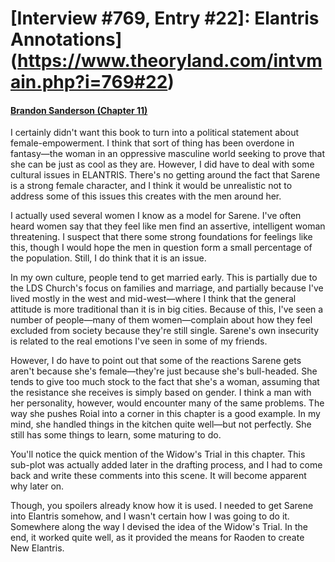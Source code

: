 # [Interview #769, Entry #22]: Elantris Annotations](https://www.theoryland.com/intvmain.php?i=769#22)

#### [Brandon Sanderson (Chapter 11)](http://www.brandonsanderson.com/annotation/18/Elantris-Chapter-11)

I certainly didn't want this book to turn into a political statement about female-empowerment. I think that sort of thing has been overdone in fantasy—the woman in an oppressive masculine world seeking to prove that she can be just as cool as they are. However, I did have to deal with some cultural issues in ELANTRIS. There's no getting around the fact that Sarene is a strong female character, and I think it would be unrealistic not to address some of this issues this creates with the men around her.

I actually used several women I know as a model for Sarene. I've often heard women say that they feel like men find an assertive, intelligent woman threatening. I suspect that there some strong foundations for feelings like this, though I would hope the men in question form a small percentage of the population. Still, I do think that it is an issue.

In my own culture, people tend to get married early. This is partially due to the LDS Church's focus on families and marriage, and partially because I've lived mostly in the west and mid-west—where I think that the general attitude is more traditional than it is in big cities. Because of this, I've seen a number of people—many of them women—complain about how they feel excluded from society because they're still single. Sarene's own insecurity is related to the real emotions I've seen in some of my friends.

However, I do have to point out that some of the reactions Sarene gets aren't because she's female—they're just because she's bull-headed. She tends to give too much stock to the fact that she's a woman, assuming that the resistance she receives is simply based on gender. I think a man with her personality, however, would encounter many of the same problems. The way she pushes Roial into a corner in this chapter is a good example. In my mind, she handled things in the kitchen quite well—but not perfectly. She still has some things to learn, some maturing to do.

You'll notice the quick mention of the Widow's Trial in this chapter. This sub-plot was actually added later in the drafting process, and I had to come back and write these comments into this scene. It will become apparent why later on.

Though, you spoilers already know how it is used. I needed to get Sarene into Elantris somehow, and I wasn't certain how I was going to do it. Somewhere along the way I devised the idea of the Widow's Trial. In the end, it worked quite well, as it provided the means for Raoden to create New Elantris.

